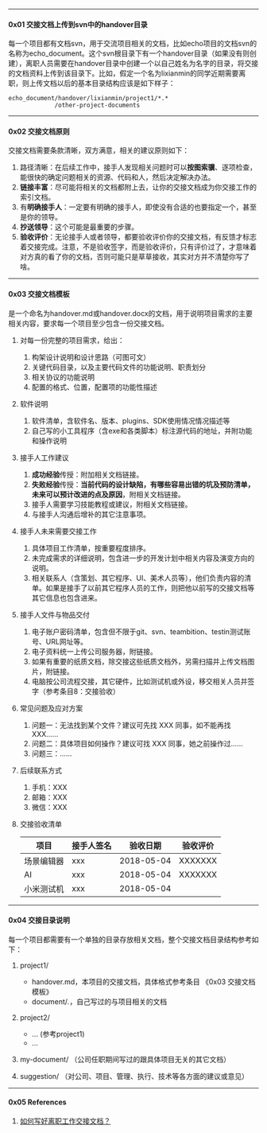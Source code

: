 
---

#### 0x01 交接文档上传到svn中的handover目录

每一个项目都有文档svn，用于交流项目相关的文档，比如echo项目的文档svn的名称为echo\_document。这个svn根目录下有一个handover目录（如果没有则创建），离职人员需要在handover目录中创建一个以自己姓名为名字的目录，将交接的文档资料上传到该目录下。比如，假定一个名为lixianmin的同学近期需要离职，则上传文档以后的基本目录结构应该是如下样子：

```
echo_document/handover/lixianmin/project1/*.*
             /other-project-documents
```

---

#### 0x02 交接文档原则

交接文档需要条款清晰，双方满意，相关的建议原则如下：

1. 路径清晰：在后续工作中，接手人发现相关问题时可以**按图索骥**、逐项检查，能很快的确定问题相关的资源、代码和人，然后决定解决办法。
2. **链接丰富**：尽可能将相关的文档都附上去，让你的交接文档成为你交接工作的索引文档。
3. 有**明确接手人**：一定要有明确的接手人，即使没有合适的也要指定一个，甚至是你的领导。
4. **抄送领导**：这个可能是最重要的步骤。
5. **验收评价**：无论接手人或者领导，都要验收评价你的交接文档，有反馈才标志着交接完成。注意，不是验收签字，而是验收评价，只有评价过了，才意味着对方真的看了你的文档，否则可能只是草草接收，其实对方并不清楚你写了啥。

---

#### 0x03 交接文档模板

是一个命名为handover.md或handover.docx的文档，用于说明项目需求的主要相关内容，要求每一个项目至少包含一份交接文档。

1. 对每一份完整的项目需求，给出：  
   1. 构架设计说明和设计思路（可图可文）  
   2. 关键代码目录，以及主要代码文件的功能说明、职责划分  
   3. 相关协议的功能说明  
   4. 配置的格式、位置，配置项的功能性描述

2. 软件说明  
   1. 软件清单，含软件名、版本、plugins、SDK使用情况情况描述等  
   3. 自己写的小工具程序（含exe和各类脚本）标注源代码的地址，并附功能和操作说明

3. 接手人工作建议  
   1. **成功经验**传授：附加相关文档链接。  
   2. **失败经验**传授：**当前代码的设计缺陷，有哪些容易出错的坑及预防清单，未来可以预计改进的点及原因**，附相关文档链接。  
   3. 接手人需要学习技能教程或建议，附相关文档链接。  
   4. 与接手人沟通后增补的其它注意事项。

4. 接手人未来需要交接工作  
   1. 具体项目工作清单，按重要程度排序。  
   2. 未完成需求的详细说明，包含进一步的开发计划中相关内容及演变方向的说明。  
   3. 相关联系人（含策划、其它程序、UI、美术人员等），他们负责内容的清单。如果是接手了以前其它程序人员的工作，则把他以前写的交接文档等其它信息也包含进来。

5. 接手人文件与物品交付  
   1. 电子账户密码清单，包含但不限于git、svn、teambition、testin测试账号、URL网址等。  
   2. 电子资料统一上传公司服务器，附链接。  
   3. 如果有重要的纸质文档，除交接这些纸质文档外，另需扫描并上传文档图片，附链接。  
   4. 电脑按公司流程交接，其它硬件，比如测试机或外设，移交相关人员并签字（参考条目8：交接验收）

6. 常见问题及应对方案  
   1. 问题一：无法找到某个文件？建议可先找 XXX 同事，如不能再找 XXX……  
   2. 问题二：具体项目如何操作？建议可找 XXX 同事，她之前操作过……  
   3. 问题三：……

7. 后续联系方式  
   1. 手机：XXX  
   2. 邮箱：XXX  
   3. 微信：XXX

8. 交接验收清单

   | 项目 | 接手人签名 | 验收日期 | 验收评价 |
   | --- | --- | --- | --- |
   | 场景编辑器 | xxx | 2018-05-04 | XXXXXXX |
   | AI | xxx | 2018-05-04 | XXXXXXX |
   | 小米测试机 | xxx | 2018-05-04 |  |

---

#### 0x04 交接目录说明

每一个项目都需要有一个单独的目录存放相关文档，整个交接文档目录结构参考如下：

1. project1/
   * handover.md，本项目的交接文档，具体格式参考条目 《0x03 交接文档模板》
   * document/_._，自己写过的与项目相关的文档
2. project2/
   * ... \(参考project1\)
   * ...
3. my-document/ （公司任职期间写过的跟具体项目无关的其它文档）

4. suggestion/  （对公司、项目、管理、执行、技术等各方面的建议或意见）

---

#### 0x05 References

1. [如何写好离职工作交接文档？](https://zhuanlan.zhihu.com/p/27434051)



